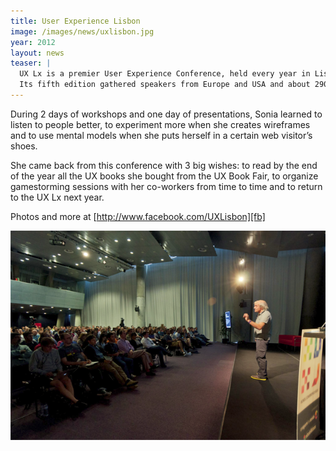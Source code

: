 ```yaml
---
title: User Experience Lisbon
image: /images/news/uxlisbon.jpg
year: 2012
layout: news
teaser: |
  UX Lx is a premier User Experience Conference, held every year in Lisbon since 2008.
  Its fifth edition gathered speakers from Europe and USA and about 290 participants, if Sonia counted well.
---
```


During 2 days of workshops and one day of presentations, Sonia learned to listen
to people better, to experiment more when she creates wireframes and to use
mental models when she puts herself in a certain web visitor’s shoes.

She came back from this conference with 3 big wishes: to read by the end of the
year all the UX books she bought from the UX Book Fair, to organize gamestorming
sessions with her co-workers from time to time and
to return to the UX Lx next year.

Photos and more at [http://www.facebook.com/UXLisbon][fb]

<p><img src="/images/news/uxlisbon2.png" alt="User Experience conference in Lisbon" /></p>

[fb]: http://www.facebook.com/UXLisbon
